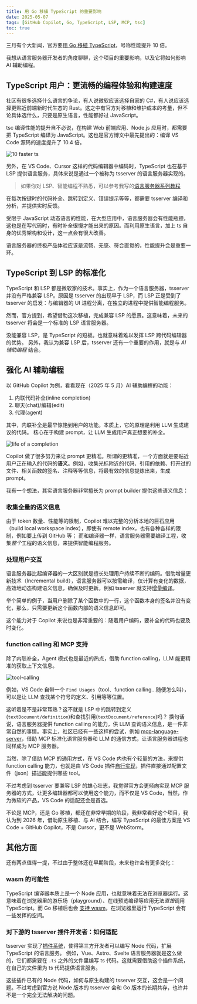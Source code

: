 ```yaml
---
title: 用 Go 移植 TypeScript 的重要影响
date: 2025-05-07
tags: [GitHub Copilot, Go, TypeScript, LSP, MCP, tsc]
toc: true
---
```


三月有个大新闻，官方要[用 Go 移植 TypeScript](https://devblogs.microsoft.com/typescript/typescript-native-port/)，号称性能提升 10 倍。

我想从语言服务器开发者的角度聊聊，这个项目的重要影响，以及它将如何影响 AI 辅助编程。

## TypeScript 用户：更流畅的编程体验和构建速度

社区有很多选择什么语言的争论，有人说微软应该选择自家的 C#，有人说应该选择更贴近前端新时代生态的 Rust。这之中有官方对移植和维护成本的考量，但不论具体选什么，只要是原生语言，性能都好过 JavaScript。

tsc 编译性能的提升自不必说，在构建 Web 前端应用、Node.js 应用时，都需要把 TypeScript 编译为 JavaScript。这也是官方博文中最先提出的：编译 VS Code 源码的速度提升了 10.4 倍。

![10 faster ts](https://imbant-blog.oss-cn-shanghai.aliyuncs.com/blog-img/ts-go/10xts.png)

另外，在 VS Code、Cursor 这样的代码编辑器中编码时，TypeScript 也在基于 LSP 提供语言服务，具体来说是通过一个被称为 tsserver 的语言服务器实现的。

> 如果你对 LSP、智能编程不熟悉，可以参考我写的[语言服务器系列教程](/blog/2024/08/24/LSP1/)

在每次按键时的代码补全、跳转到定义、错误提示等等，都需要 tsserver 编译和分析，并提供实时反馈。

受限于 JavaScript 动态语言的性能，在大型应用中，语言服务器会有性能瓶颈，这也是在写代码时，有时补全很慢才能出来的原因。而利用原生语言，加上 ts 自身的优秀架构和设计，这一点会有很大改善。

语言服务器的终极产品体验应该是流畅、无感、符合直觉的，性能提升会是重要一环。

## TypeScript 到 LSP 的标准化

TypeScript 和 LSP 都是微软家的技术。事实上，作为一个语言服务器，tsserver 并没有严格兼容 LSP。原因是 tsserver 的出现早于 LSP，而 LSP 正是受到了 tsserver 的启发：与编辑器的 UI 进程分离，在独立的进程中提供智能编程服务。

然而，官方提到，希望借助这次移植，完成兼容 LSP 的愿景。这意味着，未来的 tsserver 将会是一个标准的 LSP 语言服务器。

没能兼容 LSP，是 TypeScript 的短板。也就意味着难以发挥 LSP 跨代码编辑器的优势。
另外，我认为兼容 LSP 后，tsserver 还有一个重要的作用，就是与 _AI 辅助编程_ 结合。

## 强化 AI 辅助编程

以 GitHub Copilot 为例，看看现在（2025 年 5 月）AI 辅助编程的功能：

1. 内联代码补全(inline completion)
2. 聊天(chat)/编辑(edit)
3. 代理(agent)

其中，内联补全是最早惊艳到用户的功能。本质上，它的原理是利用 LLM 生成建议的代码。
核心在于构建 prompt，让 LLM 生成用户真正想要的补全。

![life of a completion](<https://imbant-blog.oss-cn-shanghai.aliyuncs.com/blog-img/ts-go/Life%20of%20a%20(inline)%20Completion.png>)

Copilot 做了很多努力来让 prompt 更精准。所谓的更精准，一个方面就是要贴近用户正在输入的代码的**语义**。例如，收集光标附近的代码、引用的依赖、打开过的文件、相关函数的签名、注释等等信息，将最有效的信息提炼出来，生成 prompt。

我有一个想法，其实语言服务器非常擅长为 prompt builder 提供这些语义信息：

### 收集全量的语义信息

由于 token 数量、性能等的限制，Copilot 难以完整的分析本地的巨石应用（build local workspace index），即使有 remote index，也有各种各样的限制，例如要上传到 GitHub 等；
而和编译器一样，语言服务器需要编译工程，收集*整个*工程的语义信息，来提供智能编程服务。

### 处理用户交互

语言服务器比起编译器的一大区别就是擅长处理用户持续不断的编码。借助增量更新技术（Incremental build），语言服务器可以按需编译，仅计算有变化的数据，高效地动态构建语义信息，确保及时更新。例如 tsserver 就支持[增量编译](https://github.com/microsoft/Typescript/wiki/Performance#incremental-project-emit)。

举个简单的例子，当用户删除了某个函数中的一行，这个函数本身的签名并没有变化，那么，只需要更新这个函数内部的语义信息即可。

这个能力对于 Copilot 来说也是非常重要的：随着用户编码，要补全的代码也要及时变化。

### function calling 和 MCP 支持

除了内联补全，Agent 模式也是最近的热点，借助 function calling，LLM 能更精准的获取上下文信息。

![tool-calling](https://code.visualstudio.com/assets/api/extension-guides/tools/copilot-tool-calling-flow.png)

例如，VS Code 自带一个 `Find Usages`（tool、function calling...随便怎么叫），可以是让 LLM 查找某个符号的定义、引用等等位置。

这听着是不是非常耳熟？这不就是 LSP 中的跳转到定义(`textDocument/definition`)和查找引用(`textDocument/reference`)吗？
换句话说，语言服务器提供 function calling 的能力，供 LLM 查询语义信息，是一件非常自然的事情。事实上，社区已经有一些这样的尝试，例如 [mcp-language-server](https://github.com/isaacphi/mcp-language-server)，借助 MCP 标准化语言服务器和 LLM 的通信方式，让语言服务器进程也同样成为 MCP 服务器。

当然，除了借助 MCP 的通用方式，在 VS Code 内也有个轻量的方法，来提供 function calling 能力，也就是由 VS Code 插件[自行实现](https://code.visualstudio.com/api/extension-guides/tools)，插件直接通过配置文件（json）描述能提供哪些 tool。

不过考虑到 tsserver 要兼容 LSP 的雄心壮志，我觉得官方会更倾向实现 MCP 服务器的方式，让更多编辑器都可以使用这个能力，而不仅是 VS Code，当然，作为微软的产品，VS Code 的适配还会是首选。

不论是 MCP，还是 Go 移植，都还在非常早期的阶段，我非常看好这个项目，我认为到 2026 年，借助原生移植、与 AI 结合，编写 TypeScript 的最佳方案是 VS Code + GitHub Copilot，不是 Cursor，更不是 WebStorm。

## 其他方面

还有两点值得一提，不过由于整体还在早期阶段，未来也许会有更多变化：

### wasm 的可能性

TypeScript 编译器本质上是一个 Node 应用，也就意味着无法在浏览器运行。这意味着在浏览器里的游乐场（playground）、在线预览编译等应用无法*直接*调用 TypeScript。而 Go 移植后也会 [支持 wasm](https://github.com/microsoft/typescript-go/discussions/458)，在浏览器里运行 TypeScript 会有一些发挥的空间。

### 对下游的 tsserver 插件开发者：如何适配

tsserver 实现了[插件系统](https://github.com/microsoft/TypeScript/wiki/Writing-a-Language-Service-Plugin)，使得第三方开发者可以编写 Node 代码，扩展 TypeScript 的语言服务。
例如，Vue、Astro、Svelte 语言服务器就是这么做的，它们都需要在 `.ts` 之外的文件里编写 ts 代码。这就需要借助这个插件系统，在自己的文件里为 ts 代码提供语言服务。

这些插件已有的 Node 代码，如何与原生构建的 tsserver 交互，这会是一个问题。不过考虑到官方说 Node 版本的 tsserver 会和 Go 版本的长期共存，也许并不是一个完全无法解决的问题。
